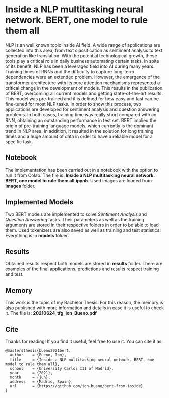 # Inside a NLP multitasking neural network. BERT, one model to rule them all
NLP is an well known topic inside AI field. A wide range of applications are collected into this area, from text classification as sentiment analysis to text generation like translation. With the potential technological growth, these tools play a critical role in daily business automating certain tasks. In spite of its benefit, NLP has been a leveraged field into AI during many years. Training times of RNNs and the difficulty to capture long-term dependencies were an extended problem. However, the emergence of the transformer architecture with its pure attention mechanisms represented a critical change in the development of models. This results in the publication of BERT, overcoming all current models and getting state-of-the-art results. This model was pre-trained and it is defined for how easy and fast can be fine-tuned for most NLP tasks. In order to show this process, two applications are developed for sentiment analysis and question answering problems. In both cases, training time was really short compared with an RNN, obtaining an outstanding performance in test set. BERT implied the origin of pre-training language models, which currently is the dominant trend in NLP area. In addition, it resulted in the solution for long training times and a huge amount of data in order to have a reliable model for a specific task.

## Notebook
The implementation has been carried out in a notebook with the option to run it from Colab. The file is: 
**Inside a NLP multitasking neural network. BERT, one model to rule them all.ipynb**. Used images are loaded from **images** folder.

## Implemented Models
Two BERT models are implemented to solve _Sentiment Analysis_ and _Question Answering_ tasks. Their parameters as well as the training arguments are stored in their respective folders in order to be able to load them. Used tokenizers are also saved as well as training and test statistics. Everything is in **models** folder.

## Results
Obtained results respect both models are stored in **results** folder. There are examples of the final applications, predictions and results respect training and test.

## Memory
This work is the topic of my Bachelor Thesis. For this reason, the memory is also published with more information and details in case it is useful to check it. The file is: **20210624_tfg_Ion_Bueno.pdf**

## Cite
Thanks for reading! If you find it useful, feel free to use it. You can cite it as:
```
@mastersthesis{bueno2021bert,
  author    = {Bueno, Ion},
  title     = {Inside a NLP multitasking neural network. BERT, one model to rule them all},
  school    = {University Carlos III of Madrid},
  year      = {2021},
  month     = {jun},
  address   = {Madrid, Spain},
  url       = {https://github.com/ion-bueno/bert-from-inside}
}
```

